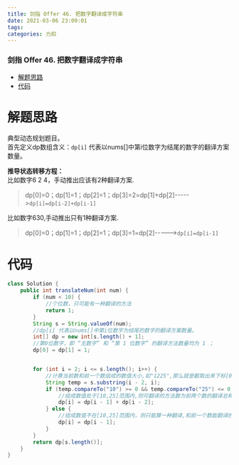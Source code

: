 ```yaml
---
title: 剑指 Offer 46. 把数字翻译成字符串
date: 2021-03-06 23:09:01
tags: 
categories: 力扣
---
```


<!--more-->

### 剑指 Offer 46. 把数字翻译成字符串

- [解题思路](#_2)
- [代码](#_14)

# 解题思路

典型动态规划题目。  
首先定义dp数组含义：`dp[i]` 代表以nums\[\]中第i位数字为结尾的数字的翻译方案数量。

**推导状态转移方程：**  
比如数字6 2 4，手动推出应该有2种翻译方案.

> dp\[0\]=0；dp\[1\]=1；dp\[2\]=1；dp\[3\]=2=dp\[1\]+dp\[2\]----->`dp[i]=dp[i-2]+dp[i-1]`

比如数字630,手动推出只有1种翻译方案.

> dp\[0\]=0；dp\[1\]=1；dp\[2\]=1；dp\[3\]=1=dp\[2\]----->`dp[i]=dp[i-1]`

# 代码

```java
class Solution {
    public int translateNum(int num) {
        if (num < 10) {
            //个位数，只可能有一种翻译的方法
            return 1;
        }
        String s = String.valueOf(num);
        //dp[i] 代表以nums[]中第i位数字为结尾的数字的翻译方案数量。
        int[] dp = new int[s.length() + 1];
        //第0位数字，即 “无数字” 和 “第 1 位数字” 的翻译方法数量均为 1 ；
        dp[0] = dp[1] = 1;


        for (int i = 2; i <= s.length(); i++) {
            //计算当前数和前一个数组成的数值大小,如"1225",那么就是截取出来下标[0,2),也就是12
            String temp = s.substring(i - 2, i);
            if (temp.compareTo("10") >= 0 && temp.compareTo("25") <= 0) {
                //组成数值处于[10,25]范围内,则可翻译的方法数为前两个数的翻译总和
                dp[i] = dp[i - 1] + dp[i - 2];
            } else {
                //组成数值不在[10,25]范围内，则只能算一种翻译,和前一个数能翻译的方法数一样
                dp[i] = dp[i - 1];
            }
        }
        return dp[s.length()];
    }
}
```